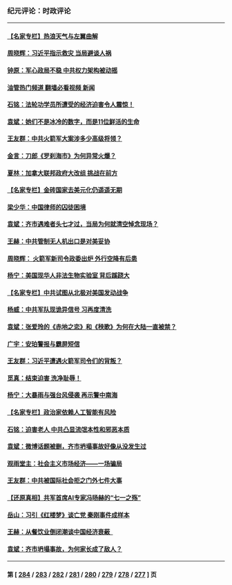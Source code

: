 ### 纪元评论：时政评论
---
#### [【名家专栏】热浪天气与左翼曲解](../../pages/nsc1025/n14046514.md?08030330) 
#### [周晓辉：习近平指示救灾 当局避谈人祸](../../pages/nsc1025/n14046748.md?08030330) 
#### [钟原：军心政局不稳 中共权力架构被动摇](../../pages/nsc1025/n14046187.md?08030330) 
#### [油管热门频道 翻墙必看视频 新闻](ok?08030330)
#### [石铭：法轮功学员所遭受的经济迫害令人震惊！](../../pages/nsc1025/n14046396.md?08030330) 
#### [袁斌：她们不是冰冷的数字，而是11位鲜活的生命](../../pages/nsc1025/n14046360.md?08030330) 
#### [王友群：中共火箭军大案涉多少高级将领？](../../pages/nsc1025/n14046268.md?08030330) 
#### [金言：刀郎《罗刹海市》为何异常火爆？](../../pages/nsc1025/n14046093.md?08030330) 
#### [夏林：加拿大联邦政府大改组 挑战在前方](../../pages/nsc1025/n14046095.md?08030330) 
#### [【名家专栏】金砖国家去美元化仍遥遥无期](../../pages/nsc1025/n14045847.md?08030330) 
#### [梁少华：中国律师的囚徒困境](../../pages/nsc1025/n14045696.md?08030330) 
#### [袁斌：齐市遇难者头七才过，当局为何就清空悼念现场？](../../pages/nsc1025/n14045686.md?08030330) 
#### [王赫：中共管制无人机出口是对美妥协](../../pages/nsc1025/n14045378.md?08030330) 
#### [周晓辉： 火箭军新司令政委出炉 外行空降有后患](../../pages/nsc1025/n14045368.md?08030330) 
#### [杨宁：美国现华人非法生物实验室 背后蹊跷大](../../pages/nsc1025/n14045331.md?08030330) 
#### [【名家专栏】中共试图从北极对美国发动战争](../../pages/nsc1025/n14044849.md?08030330) 
#### [杨威：中共军队现诡异信号 习再度清洗](../../pages/nsc1025/n14044824.md?08030330) 
#### [袁斌：张爱玲的《赤地之恋》和《秧歌》为何在大陆一直被禁？](../../pages/nsc1025/n14044961.md?08030330) 
#### [广宇：安珀警报与霸屏短信](../../pages/nsc1025/n14044943.md?08030330) 
#### [王友群：习近平遭遇火箭军司令们的背叛？](../../pages/nsc1025/n14044734.md?08030330) 
#### [觅真：结束迫害 洗净耻辱！](../../pages/nsc1025/n14044834.md?08030330) 
#### [杨宁：大暴雨与强台风侵袭 再示警中南海](../../pages/nsc1025/n14044673.md?08030330) 
#### [【名家专栏】政治家依赖人工智能有风险](../../pages/nsc1025/n14042312.md?08030330) 
#### [石铭：迫害老人 中共凸显流氓本性和邪恶本质](../../pages/nsc1025/n14044565.md?08030330) 
#### [袁斌：微博话题被删，齐市坍塌事故好像从没发生过](../../pages/nsc1025/n14044561.md?08030330) 
#### [观雨堂主：社会主义市场经济——一场骗局](../../pages/nsc1025/n14044500.md?08030330) 
#### [王友群：中共被国际社会拒之门外七件大事](../../pages/nsc1025/n14044290.md?08030330) 
#### [【还原真相】共军首席AI专家冯旸赫的“七一之殇”](../../pages/nsc1025/n14044215.md?08030330) 
#### [岳山：习引《红楼梦》谈亡党 秦刚事件成样本](../../pages/nsc1025/n14043809.md?08030330) 
#### [王赫：从餐饮业倒闭潮谈中国经济衰蔽  ](../../pages/nsc1025/n14044118.md?08030330) 
#### [袁斌：齐市坍塌事故，为何家长成了敌人？](../../pages/nsc1025/n14044135.md?08030330) 

---
#### 第 [ [284](./284.md?08030330) / [283](./283.md?08030330) / [282](./282.md?08030330) / [281](./281.md?08030330) / [280](./280.md?08030330) / [279](./279.md?08030330) / [278](./278.md?08030330) / [277](./277.md?08030330) ] 页
